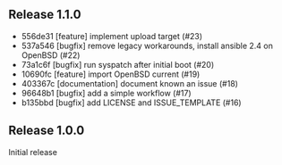 ## Release 1.1.0

* 556de31 [feature] implement upload target (#23)
* 537a546 [bugfix] remove legacy workarounds, install ansible 2.4 on OpenBSD (#22)
* 73a1c6f [bugfix] run syspatch after initial boot (#20)
* 10690fc [feature] import OpenBSD current (#19)
* 403367c [documentation] document known an issue (#18)
* 96648b1 [bugfix] add a simple workflow (#17)
* b135bbd [bugfix] add LICENSE and ISSUE_TEMPLATE (#16)

## Release 1.0.0

Initial release
